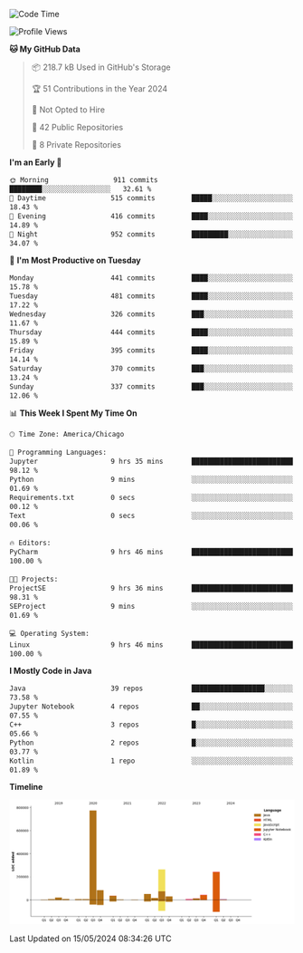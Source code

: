 <!--START_SECTION:waka-->
![Code Time](http://img.shields.io/badge/Code%20Time-398%20hrs%2041%20mins-blue)

![Profile Views](http://img.shields.io/badge/Profile%20Views-56-blue)

**🐱 My GitHub Data** 

> 📦 218.7 kB Used in GitHub's Storage 
 > 
> 🏆 51 Contributions in the Year 2024
 > 
> 🚫 Not Opted to Hire
 > 
> 📜 42 Public Repositories 
 > 
> 🔑 8 Private Repositories 
 > 
**I'm an Early 🐤** 

```text
🌞 Morning                911 commits         ████████░░░░░░░░░░░░░░░░░   32.61 % 
🌆 Daytime                515 commits         █████░░░░░░░░░░░░░░░░░░░░   18.43 % 
🌃 Evening                416 commits         ████░░░░░░░░░░░░░░░░░░░░░   14.89 % 
🌙 Night                  952 commits         █████████░░░░░░░░░░░░░░░░   34.07 % 
```
📅 **I'm Most Productive on Tuesday** 

```text
Monday                   441 commits         ████░░░░░░░░░░░░░░░░░░░░░   15.78 % 
Tuesday                  481 commits         ████░░░░░░░░░░░░░░░░░░░░░   17.22 % 
Wednesday                326 commits         ███░░░░░░░░░░░░░░░░░░░░░░   11.67 % 
Thursday                 444 commits         ████░░░░░░░░░░░░░░░░░░░░░   15.89 % 
Friday                   395 commits         ████░░░░░░░░░░░░░░░░░░░░░   14.14 % 
Saturday                 370 commits         ███░░░░░░░░░░░░░░░░░░░░░░   13.24 % 
Sunday                   337 commits         ███░░░░░░░░░░░░░░░░░░░░░░   12.06 % 
```


📊 **This Week I Spent My Time On** 

```text
🕑︎ Time Zone: America/Chicago

💬 Programming Languages: 
Jupyter                  9 hrs 35 mins       █████████████████████████   98.12 % 
Python                   9 mins              ░░░░░░░░░░░░░░░░░░░░░░░░░   01.69 % 
Requirements.txt         0 secs              ░░░░░░░░░░░░░░░░░░░░░░░░░   00.12 % 
Text                     0 secs              ░░░░░░░░░░░░░░░░░░░░░░░░░   00.06 % 

🔥 Editors: 
PyCharm                  9 hrs 46 mins       █████████████████████████   100.00 % 

🐱‍💻 Projects: 
ProjectSE                9 hrs 36 mins       █████████████████████████   98.31 % 
SEProject                9 mins              ░░░░░░░░░░░░░░░░░░░░░░░░░   01.69 % 

💻 Operating System: 
Linux                    9 hrs 46 mins       █████████████████████████   100.00 % 
```

**I Mostly Code in Java** 

```text
Java                     39 repos            ██████████████████░░░░░░░   73.58 % 
Jupyter Notebook         4 repos             ██░░░░░░░░░░░░░░░░░░░░░░░   07.55 % 
C++                      3 repos             █░░░░░░░░░░░░░░░░░░░░░░░░   05.66 % 
Python                   2 repos             █░░░░░░░░░░░░░░░░░░░░░░░░   03.77 % 
Kotlin                   1 repo              ░░░░░░░░░░░░░░░░░░░░░░░░░   01.89 % 
```



**Timeline**

![Lines of Code chart](https://raw.githubusercontent.com/phanijsp/phanijsp/main/assets/bar_graph.png)


 Last Updated on 15/05/2024 08:34:26 UTC
<!--END_SECTION:waka-->
